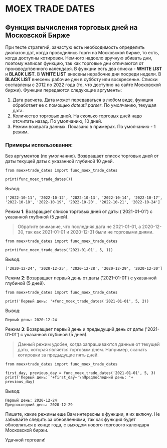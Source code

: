 # MOEX TRADE DATES
## Функция вычисления торговых дней на Московской Бирже
При тесте стратегий, зачастую есть необходимость определить диапазон дат, когда проводились торги на Московской бирже, то есть, когда доступны котировки. Немного надоело вручную вбивать дни, поэтому написал функцию, так как торговые дни отличаются от производственного календаря.
В функции есть два списка - **WHITE LIST** и **BLACK LIST**. В **WHITE LIST** внесены нерабочие дни посреди недели. В **BLACK LIST** внесены рабочие дни в субботу или воскресенье. Списки составлены с 2012 по 2022 года (то, что доступно на сайте Московской биржи).
Функции передаются следующие аргументы: 
1. Дата расчета. Дата может передаваться в любом виде, функция обработает ее с помощью *dateutil.parser*. По умолчанию, текущая дата.
2. Количество торговых дней. На сколько торговых дней надо отсчитать назад. По умолчанию, 10 дней.
3. Режим возврата данных. Показано в примерах. По умолчанию - 1 режим.

### Примеры использования:
Без аргументов (по умолчанию).
Возвращает список торговых дней от даты текущей даты с указанной глубиной 10 дней.
```
from moex+trade_dates import func_moex_trade_dates

print(func_moex_trade_dates())
```
Вывод:
```
['2022-10-11', '2022-10-12', '2022-10-13', '2022-10-14', '2022-10-17', '2022-10-18', '2022-10-19', '2022-10-20', '2022-10-21', '2022-10-24']
```
Режим **1**:
Возвращает список торговых дней от даты ('2021-01-01') с указанной глубиной (5 дней).
> Обратите внимание, что последняя дата не 2021-01-01, а 2020-12-30, так как 2021-01-01 и 2020-12-31 были не торговыми днями.
```
from moex+trade_dates import func_moex_trade_dates

print(func_moex_trade_dates('2021-01-01', 5, 1))
```
Вывод:
```
['2020-12-24', '2020-12-25', '2020-12-28', '2020-12-29', '2020-12-30']
```
Режим **2**:
Возвращает первый день от даты ('2021-01-01') с указанной глубиной (5 дней).
```
from moex+trade_dates import func_moex_trade_dates

print('Первый день: '+func_moex_trade_dates('2021-01-01', 5, 2))
```
Вывод:
```
Первый день: 2020-12-24
```
Режим **3**:
Возвращает первый день и предыдущий день от даты ('2021-01-01') с указанной глубиной (5 дней).
> Данный режим удобен, когда запрашиваются данные от текущей даты, которая является торговым днем. Например, скачать котировки за предыдущие пять дней.
```
from moex+trade_dates import func_moex_trade_dates

first_day, previous_day = func_moex_trade_dates('2021-01-01', 5, 3)
print('Первый день: '+first_day+'\nПредпоследний день: '+ previous_day)
```
Вывод:
```
Первый день: 2020-12-24
Предпоследний день: 2020-12-29
```

Пишите, какие режимы еще Вам интересны в функции, я их включу.
Не забывайте следить за обновлениями, так как функция будет обновляться в конце года, с выходом нового торгового календаря Московской биржи.

Удачной торговли!



